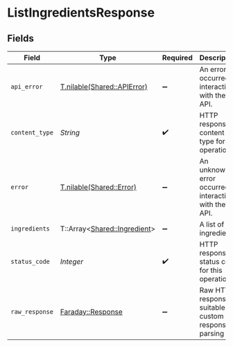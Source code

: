 # ListIngredientsResponse


## Fields

| Field                                                                       | Type                                                                        | Required                                                                    | Description                                                                 |
| --------------------------------------------------------------------------- | --------------------------------------------------------------------------- | --------------------------------------------------------------------------- | --------------------------------------------------------------------------- |
| `api_error`                                                                 | [T.nilable(Shared::APIError)](../../models/shared/apierror.md)              | :heavy_minus_sign:                                                          | An error occurred interacting with the API.                                 |
| `content_type`                                                              | *String*                                                                    | :heavy_check_mark:                                                          | HTTP response content type for this operation                               |
| `error`                                                                     | [T.nilable(Shared::Error)](../../models/shared/error.md)                    | :heavy_minus_sign:                                                          | An unknown error occurred interacting with the API.                         |
| `ingredients`                                                               | T::Array<[Shared::Ingredient](../../models/shared/ingredient.md)>           | :heavy_minus_sign:                                                          | A list of ingredients.                                                      |
| `status_code`                                                               | *Integer*                                                                   | :heavy_check_mark:                                                          | HTTP response status code for this operation                                |
| `raw_response`                                                              | [Faraday::Response](https://www.rubydoc.info/gems/faraday/Faraday/Response) | :heavy_minus_sign:                                                          | Raw HTTP response; suitable for custom response parsing                     |